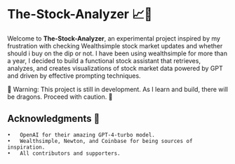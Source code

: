 #  The-Stock-Analyzer 📈🤖

Welcome to **The-Stock-Analyzer**, an experimental project inspired by my frustration with checking Wealthsimple stock market updates and whether should i buy on the dip or not. I have been using wealthsimple for more than a year, I decided to build a functional stock assistant that retrieves, analyzes, and creates visualizations of stock market data powered by GPT and driven by effective prompting techniques.

🚧 Warning: This project is still in development. As I learn and build, there will be dragons. Proceed with caution. 🐉









## Acknowledgments 🙏

	•	OpenAI for their amazing GPT-4-turbo model.
	•	Wealthsimple, Newton, and Coinbase for being sources of inspiration.
	•	All contributors and supporters.
